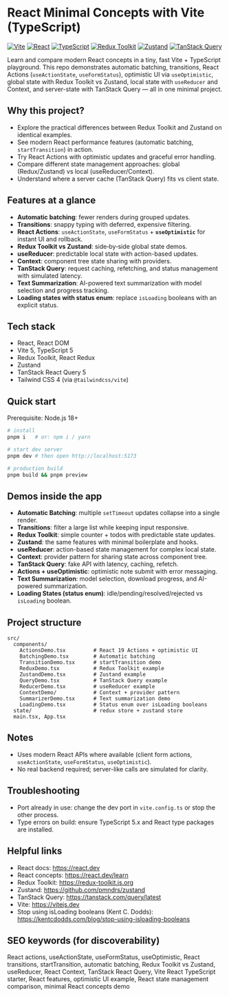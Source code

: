 # React Minimal Concepts with Vite (TypeScript)

[![Vite](https://img.shields.io/badge/build-vite_5-646CFF.svg)](https://vitejs.dev)
[![React](https://img.shields.io/badge/react-modern-61DAFB.svg)](https://react.dev)
[![TypeScript](https://img.shields.io/badge/typescript-5.x-3178C6.svg)](https://www.typescriptlang.org/)
[![Redux Toolkit](https://img.shields.io/badge/redux_toolkit-2.x-764ABC.svg)](https://redux-toolkit.js.org/)
[![Zustand](https://img.shields.io/badge/zustand-4.x-000.svg)](https://github.com/pmndrs/zustand)
[![TanStack Query](https://img.shields.io/badge/tanstack_query-5.x-FF4154.svg)](https://tanstack.com/query/latest)

Learn and compare modern React concepts in a tiny, fast Vite + TypeScript playground. This repo demonstrates automatic batching, transitions, React Actions (`useActionState`, `useFormStatus`), optimistic UI via `useOptimistic`, global state with Redux Toolkit vs Zustand, local state with `useReducer` and Context, and server-state with TanStack Query — all in one minimal project.

## Why this project?
- Explore the practical differences between Redux Toolkit and Zustand on identical examples.
- See modern React performance features (automatic batching, `startTransition`) in action.
- Try React Actions with optimistic updates and graceful error handling.
- Compare different state management approaches: global (Redux/Zustand) vs local (useReducer/Context).
- Understand where a server cache (TanStack Query) fits vs client state.

## Features at a glance
- **Automatic batching**: fewer renders during grouped updates.
- **Transitions**: snappy typing with deferred, expensive filtering.
- **React Actions**: `useActionState`, `useFormStatus` + **`useOptimistic`** for instant UI and rollback.
- **Redux Toolkit vs Zustand**: side‑by‑side global state demos.
- **useReducer**: predictable local state with action-based updates.
- **Context**: component tree state sharing with providers.
- **TanStack Query**: request caching, refetching, and status management with simulated latency.
- **Text Summarization**: AI-powered text summarization with model selection and progress tracking.
 - **Loading states with status enum**: replace `isLoading` booleans with an explicit status.

## Tech stack
- React, React DOM
- Vite 5, TypeScript 5
- Redux Toolkit, React Redux
- Zustand
- TanStack React Query 5
- Tailwind CSS 4 (via `@tailwindcss/vite`)

## Quick start
Prerequisite: Node.js 18+

```bash
# install
pnpm i   # or: npm i / yarn

# start dev server
pnpm dev # then open http://localhost:5173

# production build
pnpm build && pnpm preview
```

## Demos inside the app
- **Automatic Batching**: multiple `setTimeout` updates collapse into a single render.
- **Transitions**: filter a large list while keeping input responsive.
- **Redux Toolkit**: simple counter + todos with predictable state updates.
- **Zustand**: the same features with minimal boilerplate and hooks.
- **useReducer**: action-based state management for complex local state.
- **Context**: provider pattern for sharing state across component tree.
- **TanStack Query**: fake API with latency, caching, refetch.
- **Actions + useOptimistic**: optimistic note submit with error messaging.
- **Text Summarization**: model selection, download progress, and AI-powered summarization.
 - **Loading States (status enum)**: idle/pending/resolved/rejected vs `isLoading` boolean.

## Project structure
```
src/
  components/
    ActionsDemo.tsx         # React 19 Actions + optimistic UI
    BatchingDemo.tsx        # Automatic batching
    TransitionDemo.tsx      # startTransition demo
    ReduxDemo.tsx           # Redux Toolkit example
    ZustandDemo.tsx         # Zustand example
    QueryDemo.tsx           # TanStack Query example
    ReducerDemo.tsx         # useReducer example
    ContextDemo/            # Context + provider pattern
    SummarizerDemo.tsx      # Text summarization demo
    LoadingDemo.tsx         # Status enum over isLoading booleans
  state/                    # redux store + zustand store
  main.tsx, App.tsx
```

## Notes
- Uses modern React APIs where available (client form actions, `useActionState`, `useFormStatus`, `useOptimistic`).
- No real backend required; server-like calls are simulated for clarity.

## Troubleshooting
- Port already in use: change the dev port in `vite.config.ts` or stop the other process.
- Type errors on build: ensure TypeScript 5.x and React type packages are installed.

## Helpful links
- React docs: https://react.dev
- React concepts: https://react.dev/learn
- Redux Toolkit: https://redux-toolkit.js.org
- Zustand: https://github.com/pmndrs/zustand
- TanStack Query: https://tanstack.com/query/latest
- Vite: https://vitejs.dev
- Stop using isLoading booleans (Kent C. Dodds): https://kentcdodds.com/blog/stop-using-isloading-booleans

## SEO keywords (for discoverability)
React actions, useActionState, useFormStatus, useOptimistic, React transitions, startTransition, automatic batching, Redux Toolkit vs Zustand, useReducer, React Context, TanStack React Query, Vite React TypeScript starter, React features, optimistic UI example, React state management comparison, minimal React concepts demo